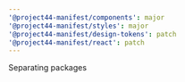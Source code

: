 ```yaml
---
'@project44-manifest/components': major
'@project44-manifest/styles': major
'@project44-manifest/design-tokens': patch
'@project44-manifest/react': patch
---
```


Separating packages
